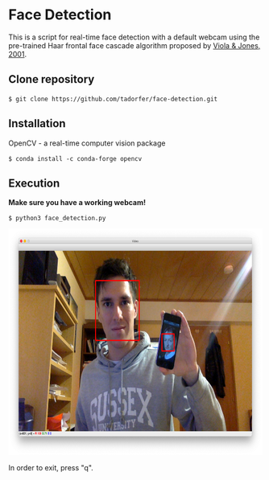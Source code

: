 # Face Detection

This is a script for real-time face detection with a default webcam using the pre-trained Haar frontal face cascade algorithm proposed by [Viola & Jones, 2001](https://www.cs.cmu.edu/~efros/courses/LBMV07/Papers/viola-cvpr-01.pdf).


## Clone repository

```
$ git clone https://github.com/tadorfer/face-detection.git
```


## Installation

OpenCV - a real-time computer vision package

```
$ conda install -c conda-forge opencv
```


## Execution

**Make sure you have a working webcam!**

```
$ python3 face_detection.py
```

<p align="center">
  <img src="/demo.png" height="450" width="700">
 </p>

In order to exit, press "q".
